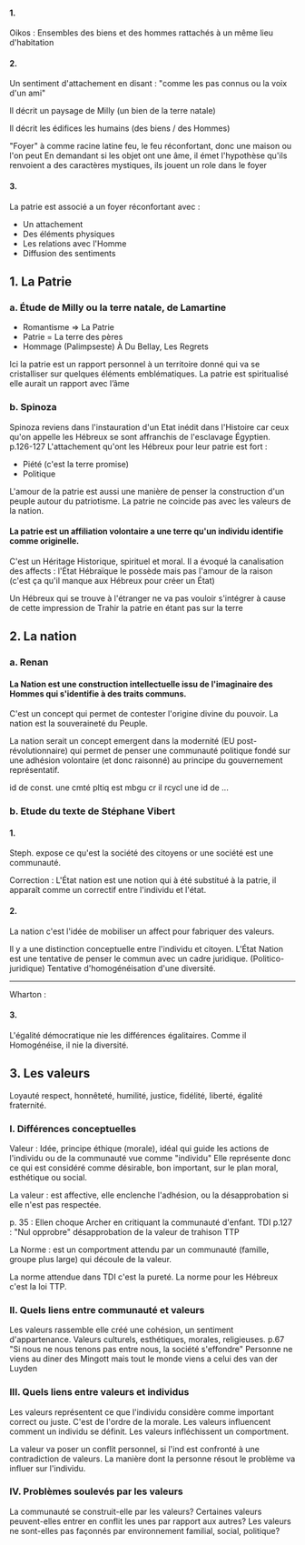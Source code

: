 #### 1.
Oikos : Ensembles des biens et des hommes rattachés à un même lieu d'habitation

#### 2.
Un sentiment d'attachement en disant : "comme les pas connus ou la voix d'un ami"

Il décrit un paysage de Milly (un bien de la terre natale)

Il décrit les édifices les humains (des biens / des Hommes)

"Foyer" à comme racine latine feu, le feu réconfortant, donc une maison ou l'on peut 
En demandant si les objet ont une âme, il émet l'hypothèse qu'ils renvoient a des caractères mystiques, ils jouent un role dans le foyer 


#### 3.
La patrie est associé a un foyer réconfortant avec : 
- Un attachement
- Des éléments physiques
- Les relations avec l'Homme
- Diffusion des sentiments

## 1. La Patrie
### a. Étude de Milly ou la terre natale, de Lamartine
- Romantisme $\Rightarrow$ La Patrie
- Patrie = La terre des pères
- Hommage (Palimpseste) À Du Bellay, Les Regrets

Ici la patrie est un rapport personnel à un territoire donné qui va se cristalliser sur quelques éléments emblématiques. 
La patrie est spiritualisé elle aurait un rapport avec l’âme

### b. Spinoza
Spinoza reviens dans l'instauration d'un Etat inédit dans l'Histoire car ceux qu'on appelle les Hébreux se sont affranchis de l'esclavage Égyptien. 
p.126-127
L'attachement qu'ont les Hébreux pour leur patrie est fort :
- Piété (c'est la terre promise)
- Politique

L'amour de la patrie est aussi une manière de penser la construction d'un peuple autour du patriotisme. 
La patrie ne coincide pas avec les valeurs de la nation. 

#### La patrie est un affiliation volontaire a une terre qu'un individu identifie comme originelle. 
C'est un Héritage Historique, spirituel et moral. 
Il a évoqué la canalisation des affects : l'État Hébraïque le possède mais pas l'amour de la raison (c'est ça qu'il manque aux Hébreux pour créer un État)


Un Hébreux qui se trouve à l'étranger ne va pas vouloir s'intégrer à cause de cette impression de Trahir la patrie en étant pas sur la terre

## 2. La nation
### a. Renan
#### La Nation est une construction intellectuelle issu de l'imaginaire des Hommes qui s'identifie à des traits communs. 
C'est un concept qui permet de contester l'origine divine du pouvoir. 
La nation est la souveraineté du Peuple. 

La nation serait un concept emergent dans la modernité (EU post-révolutionnaire) qui permet de penser une communauté politique fondé sur une adhésion volontaire (et donc raisonné) au principe du gouvernement représentatif. 

id de const. une cmté pltiq est mbgu cr il rcycl une id de ...

### b. Etude du texte de Stéphane Vibert
#### 1.
Steph. expose ce qu'est la société des citoyens or une société est une communauté. 

Correction : 
L'État nation est une notion qui à été substitué à la patrie, il apparaît comme un correctif entre l'individu et l'état. 

#### 2.
La nation c'est l'idée de mobiliser un affect pour fabriquer des valeurs. 


Il y a une distinction conceptuelle entre l'individu et citoyen. 
L'État Nation est une tentative de penser le commun avec un cadre juridique. (Politico-juridique)
Tentative d'homogénéisation d'une diversité. 
___
Wharton : 



#### 3.
L'égalité démocratique nie les différences égalitaires. 
Comme il Homogénéise, il nie la diversité. 

## 3. Les valeurs
Loyauté respect, honnêteté, humilité, justice, fidélité, liberté, égalité fraternité. 

### I. Différences conceptuelles
Valeur : Idée, principe éthique (morale), idéal qui guide les actions de l'individu ou de la communauté vue comme "individu"
Elle représente donc ce qui est considéré comme désirable, bon important, sur le plan moral, esthétique ou social. 

La valeur : est affective, elle enclenche l'adhésion, ou la désapprobation si elle n'est pas respectée.

p. 35 : Ellen choque Archer en critiquant la communauté d'enfant. TDI
p.127 : "Nul opprobre"  désapprobation de la valeur de trahison TTP

La Norme : est un comportment attendu par un communauté (famille, groupe plus large) qui découle de la valeur.

La norme attendue dans TDI c'est la pureté.
La norme pour les Hébreux c'est la loi TTP.

### II. Quels liens entre communauté et valeurs
Les valeurs rassemble elle créé une cohésion, un sentiment d'appartenance. 
Valeurs culturels, esthétiques, morales, religieuses. 
p.67 "Si nous ne nous tenons pas entre nous, la société s'effondre" Personne ne viens au diner des Mingott mais tout le monde viens a celui des van der Luyden

### III. Quels liens entre valeurs et individus
Les valeurs représentent ce que l'individu considère comme important correct ou juste. C'est de l'ordre de la morale. Les valeurs influencent comment un individu se définit. Les valeurs infléchissent un comportment. 

La valeur va poser un conflit personnel, si l'ind est confronté à une contradiction de valeurs. La manière dont la personne résout le problème va influer sur l'individu. 

### IV. Problèmes soulevés par les valeurs
La communauté se construit-elle par les valeurs? 
Certaines valeurs peuvent-elles entrer en conflit les unes par rapport aux autres? 
Les valeurs ne sont-elles pas façonnés par environnement familial, social, politique?
